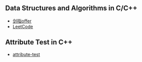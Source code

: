 ## Data Structures and Algorithms in C/C++
- [剑指offer](src)
- [LeetCode](leetcode)

## Attribute Test in C++
- [attribute-test](attribute-test)


